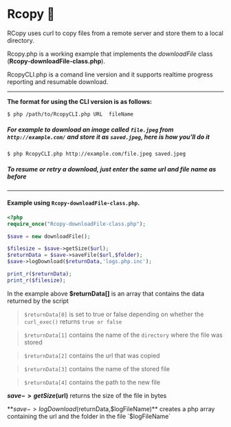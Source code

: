 # Rcopy :floppy_disk:
RCopy uses curl to copy files from a remote server and store them to a local directory.

Rcopy.php is a working example that implements the _downloadFile_ class (**Rcopy-downloadFile-class.php**).

RcopyCLI.php is a comand line version and it supports realtime progress reporting and resumable download.

___

**The format for using the CLI version is as follows:**

```bash
$ php /path/to/RcopyCLI.php URL  fileName
```

##### For example to download an image called `file.jpeg` from `http://example.com/` and store it as `saved.jpeg`, here is how you'll do it

```bash
$ php RcopyCLI.php http://example.com/file.jpeg saved.jpeg

```
##### **_To resume or retry a download, just enter the same url and file name as before_** 
___

#### Example using `Rcopy-downloadFile-class.php`.  


```php
<?php
require_once("Rcopy-downloadFile-class.php");

$save = new downloadFile();

$filesize = $save->getSize($url);
$returnData = $save->saveFile($url,$folder);
$save->logDownload($returnData,'logs.php.inc');

print_r($returnData);
print_r($filesize);

```

In the example above **$returnData[]** is an array that contains the data returned by the script

> `$returnData[0]` is set to true or false depending on whether the `curl_exec()` returns `true or false`

> `$returnData[1]` contains the name of the `directory` where the file was stored

> `$returnData[2]` contains the url that was copied

> `$returnData[3]` contains the name of the stored file

> `$returnData[4]` contains the path to the new file 

**$save->getSize($url)** returns the size of the file in bytes

**$save->logDownload($returnData,$logFileName)** creates a php array containing the url and the folder in the file `$logFileName`
